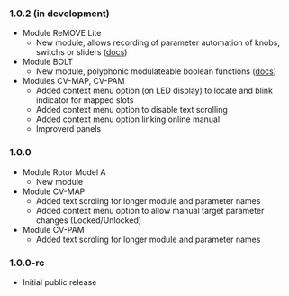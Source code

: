 ### 1.0.2 (in development)

- Module ReMOVE Lite
    - New module, allows recording of parameter automation of knobs, switchs or sliders ([docs](./docs/ReMove.md))
- Module BOLT
    - New module, polyphonic modulateable boolean functions ([docs](./docs/Bolt.md))
- Modules CV-MAP, CV-PAM
    - Added context menu option (on LED display) to locate and blink indicator for mapped slots
    - Added context menu option to disable text scrolling
    - Added context menu option linking online manual
    - Improverd panels
    
### 1.0.0

- Module Rotor Model A
    - New module
- Module CV-MAP
    - Added text scroling for longer module and parameter names
    - Added context menu option to allow manual target parameter changes (Locked/Unlocked)
- Module CV-PAM
    - Added text scroling for longer module and parameter names

### 1.0.0-rc

- Initial public release